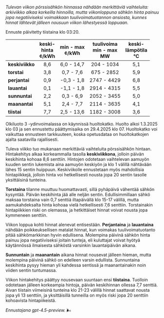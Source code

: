 *Tulevan viikon pörssisähkön hinnassa nähdään merkittäviä vaihteluita: arkiviikko alkaa korkeilla hinnoilla, mutta viikonloppuna sähkön hinta painuu jopa negatiiviseksi voimakkaan tuulivoimatuotannon ansiosta, kunnes hinnat lähtevät jälleen nousuun viikon lähestyessä loppuaan.*

Ennuste päivitetty tiistaina klo 03:20.

|            | keski-<br>hinta<br>¢/kWh | min - max<br>¢/kWh | tuulivoima<br>min - max<br>MW | keski-<br>lämpötila<br>°C |
|:-----------|:------------------------:|:-------------------:|:---------------------------:|:--------------------------:|
| **keskiviikko** | 8,6                    | 6,0 - 14,7          | 204 - 1034                  | 5,1                         |
| **torstai**     | 3,8                    | 0,7 - 7,6           | 675 - 2852                  | 5,9                         |
| **perjantai**   | 0,9                    | -0,3 - 1,8          | 2747 - 4429                 | 6,8                         |
| **lauantai**    | 0,1                    | -1,1 - 1,8          | 2914 - 4315                 | 5,5                         |
| **sunnuntai**   | 2,2                    | 0,3 - 6,9           | 2052 - 3455                 | 5,0                         |
| **maanantai**   | 5,1                    | 2,4 - 7,7           | 2114 - 3635                 | 4,1                         |
| **tiistai**     | 7,7                    | 2,5 - 13,6          | 1182 - 3008                 | 3,6                         |

Olkiluoto 3 -ydinvoimalassa on käynnissä huoltokatko. Huolto alkoi 1.3.2025 klo 03 ja sen ennustettu päättymisaika on 29.4.2025 klo 07. Huoltokatko voi vaikuttaa ennusteen tarkkuuteen, koska opetusdataa on huoltokatkojen ajalta saatavilla rajallisesti.

Tuleva viikko tuo mukanaan merkittäviä vaihteluita pörssisähkön hintaan. Hintakehitys alkaa korkeammalla tasolla **keskiviikkona**, jolloin päivän keskihinta kohoaa 8,6 senttiin. Hintojen odotetaan vaihtelevan aamuyön kuuden sentin lukemista aina aamuyön keskiyön ja klo 1 välillä nähtävään lähes 15 sentin huippuun. Keskiviikolle ennustetaan myös mahdollisia hintapiikkejä, jolloin hinta voi hetkellisesti nousta jopa 20 sentin tasolle yksittäisinä tunteina.

**Torstaina** tilanne muuttuu huomattavasti, sillä pyhäpäivä vähentää sähkön kysyntää. Päivän keskihinta jää alle neljän sentin. Edullisimmillaan sähkö maksaa torstaina vain 0,7 senttiä iltapäivällä klo 15-17 välillä, mutta aamukahdeksalta hinta kohoaa vielä hetkellisesti 7,6 senttiin. Torstainakin hintapiikkien riski on olemassa, ja hetkittäiset hinnat voivat nousta jopa kymmeneen senttiin.

Viikon loppua kohti hinnat alenevat entisestään. **Perjantaina** ja **lauantaina** nähdään poikkeuksellisen matalat hinnat, kun voimakas tuulivoimatuotanto pitää sähkömarkkinan hyvin edullisena. Molempina päivinä sähkön hinta painuu jopa negatiiviseksi joitain tunteja, eli kuluttajat voivat hyötyä käytännössä ilmaisesta sähköstä varsinkin lauantaipäivän aikana.

**Sunnuntain** ja **maanantain** aikana hinnat nousevat jälleen hieman, mutta molempina päivinä sähkö on edelleen varsin edullista. Sunnuntaina keskihinta pysyy hieman yli kahdessa sentissä ja maanantainakin noin viiden sentin tuntumassa.

Viikon hintakehitys päättyy nousevaan suuntaan ensi **tiistaina**. Tuolloin odotetaan jälleen korkeampia hintoja, päivän keskihinnan ollessa 7,7 senttiä. Aivan tiistain viimeisinä tunteina klo 21-23 välillä hinnat saattavat nousta jopa yli 13 senttiin, ja yksittäisillä tunneilla on myös riski jopa 20 senttiin kohoavista hintapiikeistä.

*Ennustajana gpt-4.5-preview.* 🌬️
